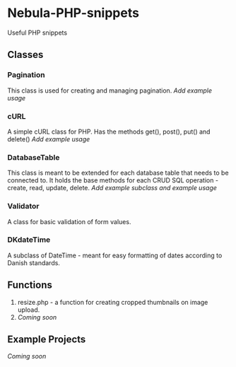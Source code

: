 # Nebula-PHP-snippets
Useful PHP snippets

## Classes
### Pagination
This class is used for creating and managing pagination.
*Add example usage*

### cURL
A simple cURL class for PHP. Has the methods get(), post(), put() and delete()
*Add example usage*

### DatabaseTable
This class is meant to be extended for each database table that needs to be connected to. It holds the base methods for each CRUD SQL operation - create, read, update, delete.
*Add example subclass and example usage*

### Validator
A class for basic validation of form values.

### DKdateTime
A subclass of DateTime - meant for easy formatting of dates according to Danish standards.

## Functions
1. resize.php - a function for creating cropped thumbnails on image upload.
2. *Coming soon*

## Example Projects
*Coming soon*
